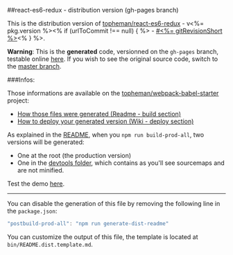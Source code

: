 ##react-es6-redux - distribution version (gh-pages branch)

This is the distribution version of [topheman/react-es6-redux](https://github.com/topheman/react-es6-redux) - v<%= pkg.version %><% if (urlToCommit !== null) { %> - [#<%= gitRevisionShort %>](<%= urlToCommit %>)<% } %>.

**Warning**: This is the **generated** code, versionned on the `gh-pages` branch, testable online [here](https://topheman.github.io/react-es6-redux/). If you wish to see the original source code, switch to the [master branch](https://github.com/topheman/react-es6-redux).

###Infos:

Those informations are available on the [topheman/webpack-babel-starter](https://github.com/topheman/webpack-babel-starter) project:

* [How those files were generated (Readme - build section)](https://github.com/topheman/webpack-babel-starter#build)
* [How to deploy your generated version (Wiki - deploy section)](https://github.com/topheman/webpack-babel-starter/wiki#deploy)

As explained in the [README](https://github.com/topheman/react-es6-redux#build), when you `npm run build-prod-all`, two versions will be generated:

* One at the root (the production version)
* One in the [devtools folder](https://github.com/topheman/react-es6-redux/tree/gh-pages/devtools), which contains as you'll see sourcemaps and are not minified.

Test the demo [here](https://topheman.github.io/react-es6-redux/).

------

You can disable the generation of this file by removing the following line in the `package.json`:

```js
"postbuild-prod-all": "npm run generate-dist-readme"
```

You can customize the output of this file, the template is located at `bin/README.dist.template.md`.
